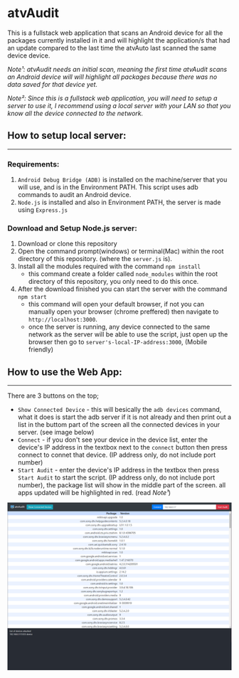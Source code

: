 # atvAudit
This is a fullstack web application that scans an Android device for all the packages currently installed in it and will highlight the application/s that had an update compared to the last time the atvAuto last scanned the same device device.

*Note¹: atvAudit needs an initial scan, meaning the first time atvAudit scans an Android device will will highlight all packages because there was no data saved for that device yet.*

*Note²: Since this is a fullstack web application, you will need to setup a server to use it, I recommend using a local server with your LAN so that you know all the device connected to the network.*

## How to setup local server:
---
### Requirements:
1. `Android Debug Bridge (ADB)` is installed on the machine/server that you will use, and is in the Environment PATH. This script uses adb commands to audit an Android device.
2. `Node.js` is installed and also in Environment PATH, the server is made using `Express.js`

### Download and Setup Node.js server:
1. Download or clone this repository
2. Open the command prompt(windows) or terminal(Mac) within the root directory of this repository. (where the `server.js` is).
3. Install all the modules required with the command `npm install`
    - this command create a folder called `node_modules` within the root directory of this repository, you only need to do this once.
4. After the download finished you can start the server with the command `npm start`
    - this command will open your default browser, if not you can manually open your browser (chrome preffered) then navigate to `http://localhost:3000`.
    - once the server is running, any device connected to the same network as the server will be able to use the script, just open up the browser then go to `server's-local-IP-address:3000`, (Mobile friendly)

## How to use the Web App:
---
There are 3 buttons on the top;
- `Show Connected Device` - this will besically the `adb devices` command, what it does is start the adb server if it is not already and then print out a list in the buttom part of the screen all the connected devices in your server. (see image below)
- `Connect` - if you don't see your device in the device list, enter the device's IP address in the textbox next to the `connect` button then press connect to connet that device. (IP address only, do not include port number)
- `Start Audit` - enter the device's IP address in the textbox then press `Start Audit` to start the script. (IP address only, do not include port number), the package list will show in the middle part of the screen. all apps updated will be highlighted in red. (read *Note¹*)

![WebApp](client/public/Docu.PNG)

